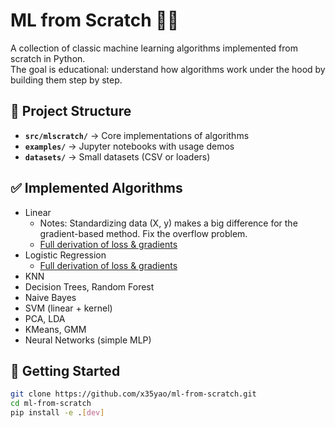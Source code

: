 # ML from Scratch 🧑‍💻

A collection of classic machine learning algorithms implemented from scratch in Python.  
The goal is educational: understand how algorithms work under the hood by building them step by step.

## 📂 Project Structure
- **`src/mlscratch/`** → Core implementations of algorithms  
- **`examples/`** → Jupyter notebooks with usage demos  
- **`datasets/`** → Small datasets (CSV or loaders)  



## ✅ Implemented Algorithms
- Linear
  -   Notes: Standardizing data (X, y) makes a big difference for the gradient-based method. Fix the overflow problem.
  -   [Full derivation of loss & gradients](docs/linear_regression_math.md)
- Logistic Regression
  -  [Full derivation of loss & gradients](docs/logistic_regression_math.md)
- KNN
- Decision Trees, Random Forest
- Naive Bayes
- SVM (linear + kernel)
- PCA, LDA
- KMeans, GMM
- Neural Networks (simple MLP)

## 🚀 Getting Started
```bash
git clone https://github.com/x35yao/ml-from-scratch.git
cd ml-from-scratch
pip install -e .[dev]





